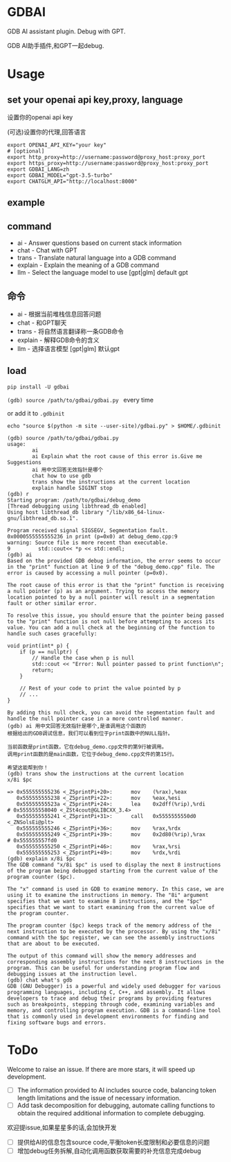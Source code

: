 # GDBAI
GDB AI assistant plugin. Debug with GPT.

GDB AI助手插件,和GPT一起debug.

# Usage

## set your openai api key,proxy, language
设置你的openai api key

(可选)设置你的代理,回答语言
```
export OPENAI_API_KEY="your key"
# [optional]
export http_proxy=http://username:password@proxy_host:proxy_port
export https_proxy=http://username:password@proxy_host:proxy_port
export GDBAI_LANG=zh
export GDBAI_MODEL="gpt-3.5-turbo"
export CHATGLM_API="http://localhost:8000"
```

## example

## command
- ai - Answer questions based on current stack information
- chat - Chat with GPT
- trans - Translate natural language into a GDB command
- explain - Explain the meaning of a GDB command
- llm - Select the language model to use [gpt|glm]  default gpt
## 命令
- ai - 根据当前堆栈信息回答问题
- chat - 和GPT聊天
- trans - 将自然语言翻译称一条GDB命令
- explain - 解释GDB命令的含义
- llm - 选择语言模型 [gpt|glm]  默认gpt

## load
`pip install -U gdbai`

`(gdb) source /path/to/gdbai/gdbai.py ` every time

or add it to `.gdbinit`

`echo "source $(python -m site --user-site)/gdbai.py" > $HOME/.gdbinit`

```
(gdb) source /path/to/gdbai/gdbai.py
usage:
        ai
        ai Explain what the root cause of this error is.Give me Suggestions
        ai 用中文回答无效指针是哪个
        chat how to use gdb
        trans show the instructions at the current location
        explain handle SIGINT stop
(gdb) r
Starting program: /path/to/gdbai/debug_demo
[Thread debugging using libthread_db enabled]
Using host libthread_db library "/lib/x86_64-linux-gnu/libthread_db.so.1".

Program received signal SIGSEGV, Segmentation fault.
0x0000555555555236 in print (p=0x0) at debug_demo.cpp:9
warning: Source file is more recent than executable.
9         std::cout<< *p << std::endl;
(gdb) ai
Based on the provided GDB debug information, the error seems to occur in the "print" function at line 9 of the "debug_demo.cpp" file. The error is caused by accessing a null pointer (p=0x0).

The root cause of this error is that the "print" function is receiving a null pointer (p) as an argument. Trying to access the memory location pointed to by a null pointer will result in a segmentation fault or other similar error.

To resolve this issue, you should ensure that the pointer being passed to the "print" function is not null before attempting to access its value. You can add a null check at the beginning of the function to handle such cases gracefully:

void print(int* p) {
    if (p == nullptr) {
        // Handle the case when p is null
        std::cout << "Error: Null pointer passed to print function\n";
        return;
    }

    // Rest of your code to print the value pointed by p
    // ...
}

By adding this null check, you can avoid the segmentation fault and handle the null pointer case in a more controlled manner.
(gdb) ai 用中文回答无效指针是哪个,是谁调用这个函数的
根据给出的GDB调试信息，我们可以看到位于print函数中的NULL指针。

当前函数是print函数，它在debug_demo.cpp文件的第9行被调用。
调用print函数的是main函数，它位于debug_demo.cpp文件的第15行。

希望这能帮到你！
(gdb) trans show the instructions at the current location
x/8i $pc

=> 0x555555555236 <_Z5printPi+20>:      mov    (%rax),%eax
   0x555555555238 <_Z5printPi+22>:      mov    %eax,%esi
   0x55555555523a <_Z5printPi+24>:      lea    0x2dff(%rip),%rdi        # 0x555555558040 <_ZSt4cout@GLIBCXX_3.4>
   0x555555555241 <_Z5printPi+31>:      call   0x5555555550d0 <_ZNSolsEi@plt>
   0x555555555246 <_Z5printPi+36>:      mov    %rax,%rdx
   0x555555555249 <_Z5printPi+39>:      mov    0x2d80(%rip),%rax        # 0x555555557fd0
   0x555555555250 <_Z5printPi+46>:      mov    %rax,%rsi
   0x555555555253 <_Z5printPi+49>:      mov    %rdx,%rdi
(gdb) explain x/8i $pc
The GDB command "x/8i $pc" is used to display the next 8 instructions of the program being debugged starting from the current value of the program counter ($pc).

The "x" command is used in GDB to examine memory. In this case, we are using it to examine the instructions in memory. The "8i" argument specifies that we want to examine 8 instructions, and the "$pc" specifies that we want to start examining from the current value of the program counter.

The program counter ($pc) keeps track of the memory address of the next instruction to be executed by the processor. By using the "x/8i" command with the $pc register, we can see the assembly instructions that are about to be executed.

The output of this command will show the memory addresses and corresponding assembly instructions for the next 8 instructions in the program. This can be useful for understanding program flow and debugging issues at the instruction level.
(gdb) chat what's gdb
GDB (GNU Debugger) is a powerful and widely used debugger for various programming languages, including C, C++, and assembly. It allows developers to trace and debug their programs by providing features such as breakpoints, stepping through code, examining variables and memory, and controlling program execution. GDB is a command-line tool that is commonly used in development environments for finding and fixing software bugs and errors.
```
# ToDo
Welcome to raise an issue. If there are more stars, it will speed up development.
- [ ] The information provided to AI includes source code, balancing token length limitations and the issue of necessary information.
- [ ] Add task decomposition for debugging, automate calling functions to obtain the required additional information to complete debugging.

欢迎提issue,如果星星多的话,会加快开发
- [ ] 提供给AI的信息包含source code,平衡token长度限制和必要信息的问题
- [ ] 增加debug任务拆解,自动化调用函数获取需要的补充信息完成debug